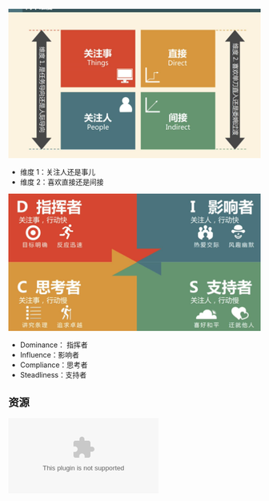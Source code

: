 ![525](../../Attachments/5fdddbc9bb83d6afe0627d346a935c34_MD5.png)

- 维度 1：关注人还是事儿
- 维度 2：喜欢直接还是间接

![525](../../Attachments/510a511554a6ee716640cdcbca1d6073_MD5.png)

- Dominance： 指挥者
- Influence：影响者
- Compliance：思考者
- Steadliness：支持者

## 资源

![](../../Attachments/c454eea6f56f6be1d3b9723822c2c8f9_MD5.pptx)
